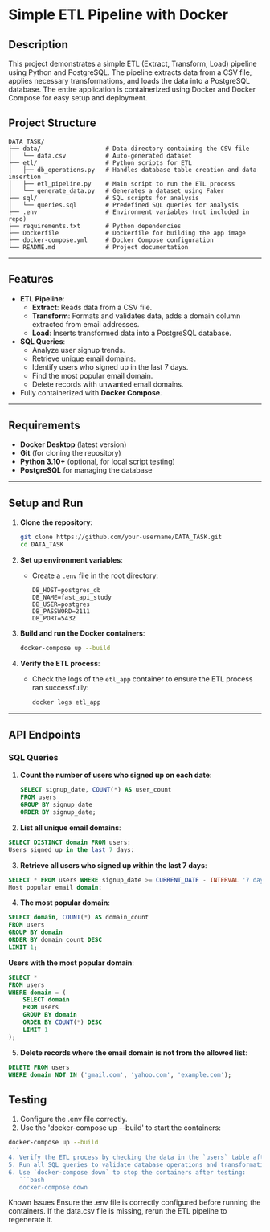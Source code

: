 # Simple ETL Pipeline with Docker

## Description
This project demonstrates a simple ETL (Extract, Transform, Load) pipeline using Python and PostgreSQL. The pipeline extracts data from a CSV file, applies necessary transformations, and loads the data into a PostgreSQL database. The entire application is containerized using Docker and Docker Compose for easy setup and deployment.

## Project Structure
```
DATA_TASK/
├── data/                  # Data directory containing the CSV file
│   └── data.csv           # Auto-generated dataset
├── etl/                   # Python scripts for ETL
│   ├── db_operations.py   # Handles database table creation and data insertion
│   ├── etl_pipeline.py    # Main script to run the ETL process
│   └── generate_data.py   # Generates a dataset using Faker
├── sql/                   # SQL scripts for analysis
│   └── queries.sql        # Predefined SQL queries for analysis
├── .env                   # Environment variables (not included in repo)
├── requirements.txt       # Python dependencies
├── Dockerfile             # Dockerfile for building the app image
├── docker-compose.yml     # Docker Compose configuration
└── README.md              # Project documentation
```

---

## Features
- **ETL Pipeline**:
  - **Extract**: Reads data from a CSV file.
  - **Transform**: Formats and validates data, adds a domain column extracted from email addresses.
  - **Load**: Inserts transformed data into a PostgreSQL database.
- **SQL Queries**:
  - Analyze user signup trends.
  - Retrieve unique email domains.
  - Identify users who signed up in the last 7 days.
  - Find the most popular email domain.
  - Delete records with unwanted email domains.
- Fully containerized with **Docker Compose**.

---

## Requirements

- **Docker Desktop** (latest version)
- **Git** (for cloning the repository)
- **Python 3.10+** (optional, for local script testing)
- **PostgreSQL** for managing the database

---

## Setup and Run

1. **Clone the repository**:
    ```bash
    git clone https://github.com/your-username/DATA_TASK.git
    cd DATA_TASK
    ```

2. **Set up environment variables**:
   - Create a `.env` file in the root directory:
      ```env
      DB_HOST=postgres_db
      DB_NAME=fast_api_study
      DB_USER=postgres
      DB_PASSWORD=2111
      DB_PORT=5432
      ```

3. **Build and run the Docker containers**:
    ```bash
    docker-compose up --build
    ```

4. **Verify the ETL process**:
    - Check the logs of the `etl_app` container to ensure the ETL process ran successfully:
      ```bash
      docker logs etl_app
      ```

---

## API Endpoints

### SQL Queries

1. **Count the number of users who signed up on each date**:
   ```sql
   SELECT signup_date, COUNT(*) AS user_count
   FROM users
   GROUP BY signup_date
   ORDER BY signup_date;
   ```
   
2. **List all unique email domains**:
```sql
SELECT DISTINCT domain FROM users;
Users signed up in the last 7 days:
```

3. **Retrieve all users who signed up within the last 7 days**:
```sql
SELECT * FROM users WHERE signup_date >= CURRENT_DATE - INTERVAL '7 days';
Most popular email domain:
```

4. **The most popular domain**:
```sql
SELECT domain, COUNT(*) AS domain_count
FROM users
GROUP BY domain
ORDER BY domain_count DESC
LIMIT 1;
```
   **Users with the most popular domain**:
```sql
SELECT *
FROM users
WHERE domain = (
    SELECT domain
    FROM users
    GROUP BY domain
    ORDER BY COUNT(*) DESC
    LIMIT 1
);
``` 

5. **Delete records where the email domain is not from the allowed list**:
```sql
DELETE FROM users
WHERE domain NOT IN ('gmail.com', 'yahoo.com', 'example.com');
```
## Testing

1. Configure the .env file correctly.
2. Use the 'docker-compose up --build' to start the containers:
```bash
docker-compose up --build
'''
4. Verify the ETL process by checking the data in the `users` table after the pipeline runs.
5. Run all SQL queries to validate database operations and transformations.
6. Use `docker-compose down` to stop the containers after testing:
   ```bash
   docker-compose down
   ```


Known Issues
Ensure the .env file is correctly configured before running the containers.
If the data.csv file is missing, rerun the ETL pipeline to regenerate it.


